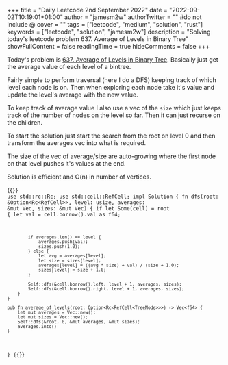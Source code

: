 +++
title = "Daily Leetcode 2nd September 2022"
date = "2022-09-02T10:19:01+01:00"
author = "jamesm2w"
authorTwitter = "" #do not include @
cover = ""
tags = ["leetcode", "medium", "solution", "rust"]
keywords = ["leetcode", "solution", "jamesm2w"]
description = "Solving today's leetcode problem 637. Average of Levels in Binary Tree"
showFullContent = false
readingTime = true
hideComments = false
+++

Today's problem is [637. Average of Levels in Binary Tree](https://leetcode.com/problems/average-of-levels-in-binary-tree/). Basically just get the average value of each level of a bintree. 

Fairly simple to perform traversal (here I do a DFS) keeping track of which level each node is on. Then when exploring each node take it's value and update the level's average with the new value.

To keep track of average value I also use a vec of the `size` which just keeps track of the number of nodes on the level so far. Then it can just recurse on the children. 

To start the solution just start the search from the root on level 0 and then transform the averages vec into what is required.

The size of the vec of average/size are auto-growing where the first node on that level pushes it's values at the end.

Solution is efficient and O(n) in number of vertices.

{{<code language="rust" title="Average of Levels in Binary Tree">}}
use std::rc::Rc;
use std::cell::RefCell;
impl Solution {
    fn dfs(root: &Option<Rc<RefCell<TreeNode>>>, level: usize, averages: &mut Vec<f64>, sizes: &mut Vec<f64>) {
        if let Some(cell) = root {
            let val = cell.borrow().val as f64;

            if averages.len() == level {
                averages.push(val);
                sizes.push(1.0);
            } else {
                let avg = averages[level];
                let size = sizes[level];
                averages[level] = ((avg * size) + val) / (size + 1.0);
                sizes[level] = size + 1.0;
            }
            
            Self::dfs(&cell.borrow().left, level + 1, averages, sizes);
            Self::dfs(&cell.borrow().right, level + 1, averages, sizes);
        }
    }
    
    pub fn average_of_levels(root: Option<Rc<RefCell<TreeNode>>>) -> Vec<f64> {
        let mut averages = Vec::new();
        let mut sizes = Vec::new();
        Self::dfs(&root, 0, &mut averages, &mut sizes);
        averages.into()
    }
}
{{</code>}}